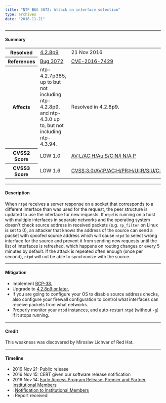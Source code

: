 ```yaml
---
title: "NTP BUG 3072: Attack on interface selection"
type: archives
date: "2016-11-21"
---
```


* * *

#### Summary

<table>
  <tbody>
	<tr>
		<th><b>Resolved</b></th>
		<td><a href="/support/securitynotice/4_2_8p9-release-announcement/">4.2.8p9</a></td>
		<td>21 Nov 2016</td>
	</tr>
	<tr>
		<th><b>References</b></th>
		<td><a href="https://bugs.ntp.org/show_bug.cgi?id=3072">Bug 3072</a></td>
		<td><a href="https://nvd.nist.gov/vuln/detail/CVE-2016-7429">CVE-2016-7429</a></td>
	</tr>
	<tr>
		<th><b>Affects</b></th>
		<td>ntp-4.2.7p385, up to but not including ntp-4.2.8p9,<br> and ntp-4.3.0 up to, but not including ntp-4.3.94.</td>
		<td>Resolved in 4.2.8p9.</td>
	</tr>
	<tr>
		<th><b>CVSS2 Score</b></th>
		<td>LOW 1.0</td>
		<td><a href="https://nvd.nist.gov/vuln-metrics/cvss/v2-calculator?calculator&version=2.0&vector=(AV:L/AC:H/Au:S/C:N/I:N/A:P)">AV:L/AC:H/Au:S/C:N/I:N/A:P</a></td>
	</tr>
	<tr>
		<th><b>CVSS3 Score<b></th>
		<td>LOW 1.6</td>
		<td><a href="https://www.first.org/cvss/calculator/3.0#CVSS:3.0/AV:P/AC:H/PR:H/UI:R/S:U/C:N/I:N/A:L">CVSS:3.0/AV:P/AC:H/PR:H/UI:R/S:U/C:N/I:N/A:L</a></td>
	</tr>	
  </tbody>	
</table>

* * *
    
#### Description 

When `ntpd` receives a server response on a socket that corresponds to a different interface than was used for the request, the peer structure is updated to use the interface for new requests. If `ntpd` is running on a host with multiple interfaces in separate networks and the operating system doesn't check source address in received packets (e.g. `rp_filter` on Linux is set to 0), an attacker that knows the address of the source can send a packet with spoofed source address which will cause `ntpd` to select wrong interface for the source and prevent it from sending new requests until the list of interfaces is refreshed, which happens on routing changes or every 5 minutes by default. If the attack is repeated often enough (once per second), `ntpd` will not be able to synchronize with the source.

* * *
    
#### Mitigation

* Implement [BCP-38.](http://www.bcp38.info/index.php/Main_Page) 
* Upgrade to [4.2.8p9 or later.](/downloads/)
* If you are going to configure your OS to disable source address checks, also configure your firewall configuration to control what interfaces can receive packets from what networks. 
* Properly monitor your `ntpd` instances, and auto-restart `ntpd` (without `-g`) if it stops running. 

* * *

#### Credit

This weakness was discovered by Miroslav Lichvar of Red Hat.

* * *

#### Timeline

* 2016 Nov 21: Public release
* 2016 Nov 15: CERT given our software release notification 
* 2016 Nov 14: [Early Access Program Release: Premier and Partner Institutional Members](https://www.nwtime.org/membership/benefits/)
* : [Notification to Institutional Members](https://www.nwtime.org/membership/benefits/)
* : Report received
